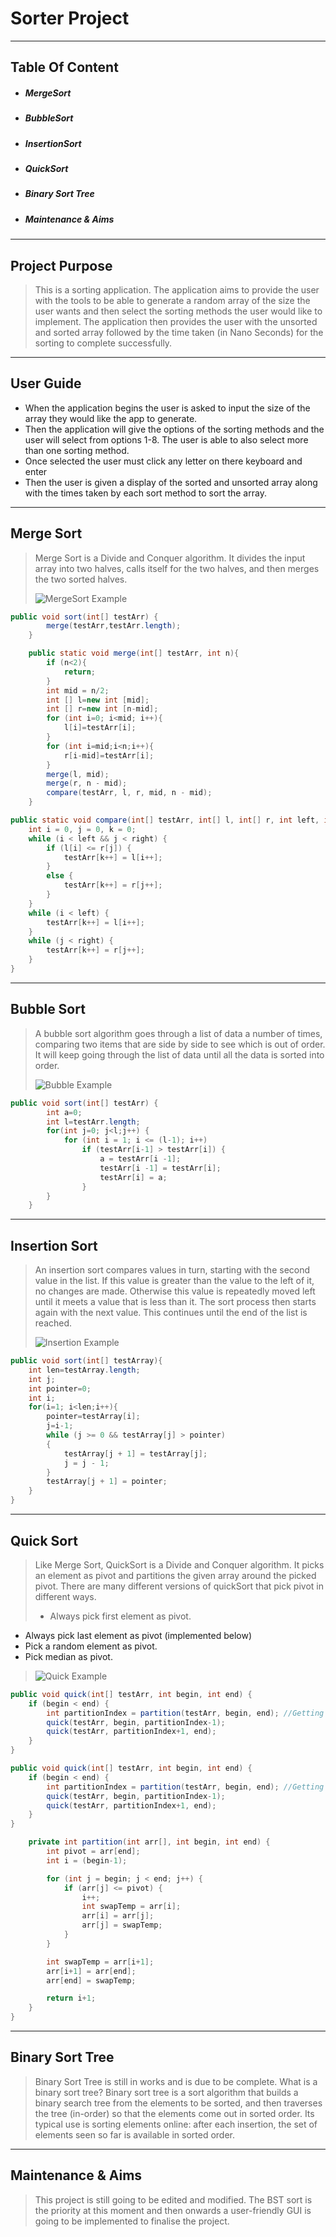 # **Sorter Project**

___


## Table Of Content
- ##### MergeSort
- ##### BubbleSort
- ##### InsertionSort
- ##### QuickSort
- ##### Binary Sort Tree
- ##### Maintenance & Aims
___

## Project Purpose
> This is a sorting application. The application aims to provide the user with the tools to be able to generate a random array of the size the user wants and then select the sorting methods the user would like to implement. The application then provides the user with the unsorted and sorted array followed by the time taken (in Nano Seconds) for the sorting to complete successfully.
___

## User Guide
- When the application begins the user is asked to input the size of the array they would like the app to generate.
- Then the application will give the options of the sorting methods and the user will select from options 1-8. The user is able to also select more than one sorting method.
- Once selected the user must click any letter on there keyboard and enter
- Then the user is given a display of the sorted and unsorted array along with the times taken by each sort method to sort the array.
___
## Merge Sort
> Merge Sort is a Divide and Conquer algorithm. It divides the input array into two halves, calls itself for the two halves, and then merges the two sorted halves.
>
> ![MergeSort Example](Pictures/MergeSort.gif)
```java
public void sort(int[] testArr) {
        merge(testArr,testArr.length);
    }
```
```java
    public static void merge(int[] testArr, int n){
        if (n<2){
            return;
        }
        int mid = n/2;
        int [] l=new int [mid];
        int [] r=new int [n-mid];
        for (int i=0; i<mid; i++){
            l[i]=testArr[i];
        }
        for (int i=mid;i<n;i++){
            r[i-mid]=testArr[i];
        }
        merge(l, mid);
        merge(r, n - mid);
        compare(testArr, l, r, mid, n - mid);
    }
```
```java
public static void compare(int[] testArr, int[] l, int[] r, int left, int right) {
    int i = 0, j = 0, k = 0;
    while (i < left && j < right) {
        if (l[i] <= r[j]) {
            testArr[k++] = l[i++];
        }
        else {
            testArr[k++] = r[j++];
        }
    }
    while (i < left) {
        testArr[k++] = l[i++];
    }
    while (j < right) {
        testArr[k++] = r[j++];
    }
}
```
___
## Bubble Sort
> A bubble sort algorithm goes through a list of data a number of times, comparing two items that are side by side to see which is out of order. It will keep going through the list of data until all the data is sorted into order.
>
>![Bubble Example](Pictures/BubbleSort.gif)
```java
public void sort(int[] testArr) {
        int a=0;
        int l=testArr.length;
        for(int j=0; j<l;j++) {
            for (int i = 1; i <= (l-1); i++)
                if (testArr[i-1] > testArr[i]) {
                    a = testArr[i -1];
                    testArr[i -1] = testArr[i];
                    testArr[i] = a;
                }
        }
    }
```
___
## Insertion Sort
> An insertion sort compares values in turn, starting with the second value in the list. If this value is greater than the value to the left of it, no changes are made. Otherwise this value is repeatedly moved left until it meets a value that is less than it. The sort process then starts again with the next value. This continues until the end of the list is reached.
>
>![Insertion Example](Pictures/InsertionSort.gif)
```java
public void sort(int[] testArray){
    int len=testArray.length;
    int j;
    int pointer=0;
    int i;
    for(i=1; i<len;i++){
        pointer=testArray[i];
        j=i-1;
        while (j >= 0 && testArray[j] > pointer)
        {
            testArray[j + 1] = testArray[j];
            j = j - 1;
        }
        testArray[j + 1] = pointer;
    }
}
```
___
## Quick Sort
> Like Merge Sort, QuickSort is a Divide and Conquer algorithm. It picks an element as pivot and partitions the given array around the picked pivot. There are many different versions of quickSort that pick pivot in different ways.
>
> - Always pick first element as pivot.
- Always pick last element as pivot (implemented below)
- Pick a random element as pivot.
- Pick median as pivot.
>
>![Quick Example](Pictures/QuickSort.gif)

```java
public void quick(int[] testArr, int begin, int end) {
    if (begin < end) {
        int partitionIndex = partition(testArr, begin, end); //Getting
        quick(testArr, begin, partitionIndex-1);
        quick(testArr, partitionIndex+1, end);
    }
}
```
```java
public void quick(int[] testArr, int begin, int end) {
    if (begin < end) {
        int partitionIndex = partition(testArr, begin, end); //Getting
        quick(testArr, begin, partitionIndex-1);
        quick(testArr, partitionIndex+1, end);
    }
}
```
```java
    private int partition(int arr[], int begin, int end) {
        int pivot = arr[end];
        int i = (begin-1);

        for (int j = begin; j < end; j++) {
            if (arr[j] <= pivot) {
                i++;
                int swapTemp = arr[i];
                arr[i] = arr[j];
                arr[j] = swapTemp;
            }
        }

        int swapTemp = arr[i+1];
        arr[i+1] = arr[end];
        arr[end] = swapTemp;

        return i+1;
    }
}
```
___
## Binary Sort Tree
> Binary Sort Tree is still in works and is due to be complete. What is a binary sort tree? Binary sort tree is a sort algorithm that builds a binary search tree from the elements to be sorted, and then traverses the tree (in-order) so that the elements come out in sorted order. Its typical use is sorting elements online: after each insertion, the set of elements seen so far is available in sorted order.
___
## Maintenance & Aims
> This project is still going to be edited and modified. The BST sort is the priority at this moment and then onwards a user-friendly GUI is going to be implemented to finalise the project.
